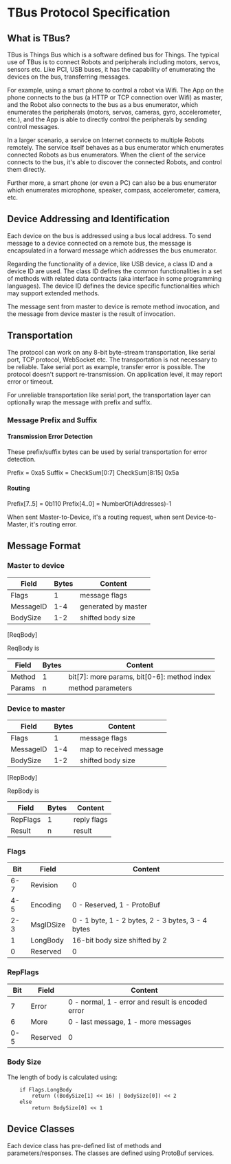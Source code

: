 # TBus Protocol Specification

## What is TBus?

TBus is Things Bus which is a software defined bus for Things.
The typical use of TBus is to connect Robots and peripherals including
motors, servos, sensors etc. Like PCI, USB buses, it has the capability of
enumerating the devices on the bus, transferring messages.

For example, using a smart phone to control a robot via Wifi. The App on the
phone connects to the bus (a HTTP or TCP connection over Wifi) as master, and
the Robot also connects to the bus as a bus enumerator, which enumerates
the peripherals (motors, servos, cameras, gyro, accelerometer, etc.), and
the App is able to directly control the peripherals by sending control messages.

In a larger scenario, a service on Internet connects to multiple Robots remotely.
The service itself behaves as a bus enumerator which enumerates connected Robots
as bus enumerators. When the client of the service connects to the bus, it's able
to discover the connected Robots, and control them directly.

Further more, a smart phone (or even a PC) can also be a bus enumerator which
enumerates microphone, speaker, compass, accelerometer, camera, etc.

## Device Addressing and Identification

Each device on the bus is addressed using a bus local address. To send message to
a device connected on a remote bus, the message is encapsulated in a forward message
which addresses the bus enumerator.

Regarding the functionality of a device, like USB device, a class ID and a device
ID are used. The class ID defines the common functionalities in a set of methods
with related data contracts (aka interface in some programming languages). The
device ID defines the device specific functionalities which may support extended
methods.

The message sent from master to device is remote method invocation, and the
message from device master is the result of invocation.

## Transportation

The protocol can work on any 8-bit byte-stream transportation, like serial port,
TCP protocol, WebSocket etc. The transportation is not necessary to be reliable.
Take serial port as example, transfer error is possible. The protocol doesn't
support re-transmission. On application level, it may report error or timeout.

For unreliable transportation like serial port, the transportation layer can optionally
wrap the message with prefix and suffix.

### Message Prefix and Suffix

#### Transmission Error Detection

These prefix/suffix bytes can be used by serial transportation for error detection.

Prefix = 0xa5
Suffix = CheckSum[0:7] CheckSum[8:15] 0x5a

#### Routing

Prefix[7..5] = 0b110
Prefix[4..0] = NumberOf(Addresses)-1

When sent Master-to-Device, it's a routing request, when sent Device-to-Master,
it's routing error.

## Message Format

### Master to device

Field         | Bytes | Content
--------------|-------|--------
Flags         | 1     | message flags
MessageID     | 1-4   | generated by master
BodySize      | 1-2   | shifted body size
[ReqBody]

ReqBody is

Field  | Bytes | Content
-------|-------|--------
Method | 1     | bit[7]: more params, bit[0-6]: method index
Params | n     | method parameters

### Device to master

Field         | Bytes | Content
--------------|-------|--------
Flags         | 1     | message flags
MessageID     | 1-4   | map to received message
BodySize      | 1-2   | shifted body size
[RepBody]

RepBody is

Field    | Bytes | Content
---------|-------|--------
RepFlags | 1     | reply flags
Result   | n     | result

### Flags

Bit | Field     | Content
----|-----------|--------
6-7 | Revision  | 0
4-5 | Encoding  | 0 - Reserved, 1 - ProtoBuf
2-3 | MsgIDSize | 0 - 1 byte, 1 - 2 bytes, 2 - 3 bytes, 3 - 4 bytes
1   | LongBody  | 16-bit body size shifted by 2
0   | Reserved  | 0

### RepFlags

Bit | Field    | Content
----|----------|--------
7   | Error    | 0 - normal, 1 - error and result is encoded error
6   | More     | 0 - last message, 1 - more messages
0-5 | Reserved | 0

### Body Size

The length of body is calculated using:

```
    if Flags.LongBody
        return ((BodySize[1] << 16) | BodySize[0]) << 2
    else
        return BodySize[0] << 1
```

## Device Classes

Each device class has pre-defined list of methods and parameters/responses.
The classes are defined using ProtoBuf services.
